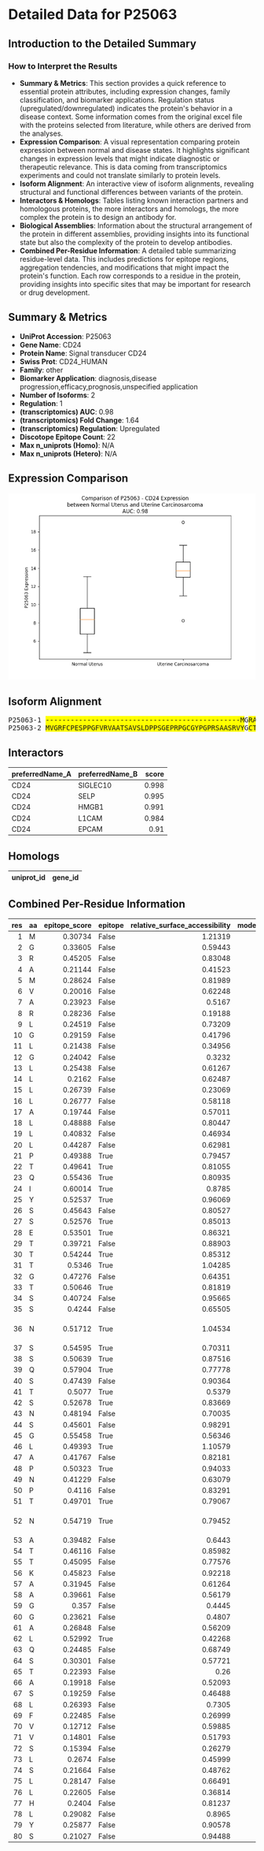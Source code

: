# Detailed Data for P25063


## Introduction to the Detailed Summary

### How to Interpret the Results

- **Summary & Metrics**: This section provides a quick reference to essential protein attributes, including expression changes, family classification, and biomarker applications. Regulation status (upregulated/downregulated) indicates the protein's behavior in a disease context. Some information comes from the original excel file with the proteins selected from literature, while others are derived from the analyses.
- **Expression Comparison**: A visual representation comparing protein expression between normal and disease states. It highlights significant changes in expression levels that might indicate diagnostic or therapeutic relevance. This is data coming from transcriptomics experiments and could not translate similarly to protein levels.
- **Isoform Alignment**: An interactive view of isoform alignments, revealing structural and functional differences between variants of the protein.
- **Interactors & Homologs**: Tables listing known interaction partners and homologous proteins, the more interactors and homologs, the more complex the protein is to design an antibody for.
- **Biological Assemblies**: Information about the structural arrangement of the protein in different assemblies, providing insights into its functional state but also the complexity of the protein to develop antibodies.
- **Combined Per-Residue Information**: A detailed table summarizing residue-level data. This includes predictions for epitope regions, aggregation tendencies, and modifications that might impact the protein's function. Each row corresponds to a residue in the protein, providing insights into specific sites that may be important for research or drug development.
## Summary & Metrics

- **UniProt Accession**: P25063
- **Gene Name**: CD24
- **Protein Name**: Signal transducer CD24
- **Swiss Prot**: CD24_HUMAN
- **Family**: other
- **Biomarker Application**: diagnosis,disease progression,efficacy,prognosis,unspecified application
- **Number of Isoforms**: 2
- **Regulation**: 1
- **(transcriptomics) AUC**: 0.98
- **(transcriptomics) Fold Change**: 1.64
- **(transcriptomics) Regulation**: Upregulated
- **Discotope Epitope Count**: 22
- **Max n_uniprots (Homo)**: N/A
- **Max n_uniprots (Hetero)**: N/A


## Expression Comparison

![Expression Comparison](./P25063_expression_comparison.png)

## Isoform Alignment

<div>
<pre style='font-size:14px; font-family:monospace;'>P25063-1 <span style='background-color: yellow;'>-</span><span style='background-color: yellow;'>-</span><span style='background-color: yellow;'>-</span><span style='background-color: yellow;'>-</span><span style='background-color: yellow;'>-</span><span style='background-color: yellow;'>-</span><span style='background-color: yellow;'>-</span><span style='background-color: yellow;'>-</span><span style='background-color: yellow;'>-</span><span style='background-color: yellow;'>-</span><span style='background-color: yellow;'>-</span><span style='background-color: yellow;'>-</span><span style='background-color: yellow;'>-</span><span style='background-color: yellow;'>-</span><span style='background-color: yellow;'>-</span><span style='background-color: yellow;'>-</span><span style='background-color: yellow;'>-</span><span style='background-color: yellow;'>-</span><span style='background-color: yellow;'>-</span><span style='background-color: yellow;'>-</span><span style='background-color: yellow;'>-</span><span style='background-color: yellow;'>-</span><span style='background-color: yellow;'>-</span><span style='background-color: yellow;'>-</span><span style='background-color: yellow;'>-</span><span style='background-color: yellow;'>-</span><span style='background-color: yellow;'>-</span><span style='background-color: yellow;'>-</span><span style='background-color: yellow;'>-</span><span style='background-color: yellow;'>-</span><span style='background-color: yellow;'>-</span><span style='background-color: yellow;'>-</span><span style='background-color: yellow;'>-</span><span style='background-color: yellow;'>-</span><span style='background-color: yellow;'>-</span><span style='background-color: yellow;'>-</span><span style='background-color: yellow;'>-</span><span style='background-color: yellow;'>-</span><span style='background-color: yellow;'>-</span><span style='background-color: yellow;'>-</span><span style='background-color: yellow;'>-</span><span style='background-color: yellow;'>-</span><span style='background-color: yellow;'>-</span><span style='background-color: yellow;'>-</span><span style='background-color: yellow;'>-</span><span style='background-color: yellow;'>-</span><span style='background-color: yellow;'>-</span><span style='background-color: yellow;'>M</span><span>G</span><span style='background-color: yellow;'>R</span><span style='background-color: yellow;'>A</span><span style='background-color: yellow;'>M</span><span style='background-color: yellow;'>V</span><span>A</span><span style='background-color: yellow;'>-</span><span style='background-color: yellow;'>-</span><span style='background-color: yellow;'>R</span><span style='background-color: yellow;'>L</span><span>G</span><span style='background-color: yellow;'>L</span><span style='background-color: yellow;'>G</span><span style='background-color: yellow;'>L</span><span style='background-color: yellow;'>L</span><span style='background-color: yellow;'>L</span><span>L</span><span>A</span><span style='background-color: yellow;'>L</span><span style='background-color: yellow;'>L</span><span style='background-color: yellow;'>L</span><span style='background-color: yellow;'>P</span><span style='background-color: yellow;'>T</span><span style='background-color: yellow;'>Q</span><span>I</span><span>Y</span><span>S</span><span>S</span><span>E</span><span>T</span><span>T</span><span>T</span><span>G</span><span>T</span><span>S</span><span>S</span><span>N</span><span>S</span><span>S</span><span>Q</span><span>S</span><span>T</span><span>S</span><span>N</span><span>S</span><span>G</span><span>L</span><span>A</span><span>P</span><span>N</span><span>P</span><span>T</span><span>N</span><span>A</span><span>T</span><span>T</span><span>K</span><span>A</span><span>A</span><span>G</span><span>G</span><span>A</span><span>L</span><span>Q</span><span>S</span><span>T</span><span>A</span><span>S</span><span>L</span><span>F</span><span>V</span><span>V</span><span>S</span><span>L</span><span>S</span><span>L</span><span>L</span><span>H</span><span>L</span><span>Y</span><span>S</span>
P25063-2 <span style='background-color: yellow;'>M</span><span style='background-color: yellow;'>V</span><span style='background-color: yellow;'>G</span><span style='background-color: yellow;'>R</span><span style='background-color: yellow;'>F</span><span style='background-color: yellow;'>C</span><span style='background-color: yellow;'>P</span><span style='background-color: yellow;'>E</span><span style='background-color: yellow;'>S</span><span style='background-color: yellow;'>P</span><span style='background-color: yellow;'>P</span><span style='background-color: yellow;'>G</span><span style='background-color: yellow;'>F</span><span style='background-color: yellow;'>V</span><span style='background-color: yellow;'>R</span><span style='background-color: yellow;'>V</span><span style='background-color: yellow;'>A</span><span style='background-color: yellow;'>A</span><span style='background-color: yellow;'>T</span><span style='background-color: yellow;'>S</span><span style='background-color: yellow;'>A</span><span style='background-color: yellow;'>V</span><span style='background-color: yellow;'>S</span><span style='background-color: yellow;'>L</span><span style='background-color: yellow;'>D</span><span style='background-color: yellow;'>P</span><span style='background-color: yellow;'>P</span><span style='background-color: yellow;'>S</span><span style='background-color: yellow;'>G</span><span style='background-color: yellow;'>E</span><span style='background-color: yellow;'>P</span><span style='background-color: yellow;'>R</span><span style='background-color: yellow;'>P</span><span style='background-color: yellow;'>G</span><span style='background-color: yellow;'>C</span><span style='background-color: yellow;'>G</span><span style='background-color: yellow;'>Y</span><span style='background-color: yellow;'>P</span><span style='background-color: yellow;'>G</span><span style='background-color: yellow;'>P</span><span style='background-color: yellow;'>R</span><span style='background-color: yellow;'>S</span><span style='background-color: yellow;'>A</span><span style='background-color: yellow;'>A</span><span style='background-color: yellow;'>S</span><span style='background-color: yellow;'>R</span><span style='background-color: yellow;'>V</span><span style='background-color: yellow;'>Y</span><span>G</span><span style='background-color: yellow;'>C</span><span style='background-color: yellow;'>T</span><span style='background-color: yellow;'>A</span><span style='background-color: yellow;'>P</span><span>A</span><span style='background-color: yellow;'>R</span><span style='background-color: yellow;'>E</span><span style='background-color: yellow;'>T</span><span style='background-color: yellow;'>G</span><span>G</span><span style='background-color: yellow;'>W</span><span style='background-color: yellow;'>A</span><span style='background-color: yellow;'>W</span><span style='background-color: yellow;'>E</span><span style='background-color: yellow;'>T</span><span>L</span><span>A</span><span style='background-color: yellow;'>G</span><span style='background-color: yellow;'>A</span><span style='background-color: yellow;'>G</span><span style='background-color: yellow;'>A</span><span style='background-color: yellow;'>K</span><span style='background-color: yellow;'>K</span><span>I</span><span>Y</span><span>S</span><span>S</span><span>E</span><span>T</span><span>T</span><span>T</span><span>G</span><span>T</span><span>S</span><span>S</span><span>N</span><span>S</span><span>S</span><span>Q</span><span>S</span><span>T</span><span>S</span><span>N</span><span>S</span><span>G</span><span>L</span><span>A</span><span>P</span><span>N</span><span>P</span><span>T</span><span>N</span><span>A</span><span>T</span><span>T</span><span>K</span><span>A</span><span>A</span><span>G</span><span>G</span><span>A</span><span>L</span><span>Q</span><span>S</span><span>T</span><span>A</span><span>S</span><span>L</span><span>F</span><span>V</span><span>V</span><span>S</span><span>L</span><span>S</span><span>L</span><span>L</span><span>H</span><span>L</span><span>Y</span><span>S</span>
</pre>
</div>

## Interactors

| preferredName_A   | preferredName_B   |   score |
|:------------------|:------------------|--------:|
| CD24              | SIGLEC10          |   0.998 |
| CD24              | SELP              |   0.995 |
| CD24              | HMGB1             |   0.991 |
| CD24              | L1CAM             |   0.984 |
| CD24              | EPCAM             |   0.91  |

## Homologs

| uniprot_id   | gene_id   |
|--------------|-----------|

## Combined Per-Residue Information

|   res | aa   |   epitope_score | epitope   |   relative_surface_accessibility |   modeling_confidence |   Aggregation | modification   | glycosylation                   |
|------:|:-----|----------------:|:----------|---------------------------------:|----------------------:|--------------:|:---------------|:--------------------------------|
|     1 | M    |         0.30734 | False     |                          1.21319 |                 61.7  |         0     | N/A            | N/A                             |
|     2 | G    |         0.33605 | False     |                          0.59443 |                 70.84 |         0     | N/A            | N/A                             |
|     3 | R    |         0.45205 | False     |                          0.83048 |                 72.62 |         0     | N/A            | N/A                             |
|     4 | A    |         0.21144 | False     |                          0.41523 |                 72.45 |         0     | N/A            | N/A                             |
|     5 | M    |         0.28624 | False     |                          0.81989 |                 80.29 |         0     | N/A            | N/A                             |
|     6 | V    |         0.20016 | False     |                          0.62248 |                 81.95 |         0     | N/A            | N/A                             |
|     7 | A    |         0.23923 | False     |                          0.5167  |                 78.88 |         0     | N/A            | N/A                             |
|     8 | R    |         0.28236 | False     |                          0.19188 |                 75.85 |         0     | N/A            | N/A                             |
|     9 | L    |         0.24519 | False     |                          0.73209 |                 81.91 |         4.527 | N/A            | N/A                             |
|    10 | G    |         0.29159 | False     |                          0.41796 |                 86.53 |         5.355 | N/A            | N/A                             |
|    11 | L    |         0.21438 | False     |                          0.34956 |                 82.3  |        30.517 | N/A            | N/A                             |
|    12 | G    |         0.24042 | False     |                          0.3232  |                 85.69 |        35.1   | N/A            | N/A                             |
|    13 | L    |         0.25438 | False     |                          0.61267 |                 86.76 |        84.498 | N/A            | N/A                             |
|    14 | L    |         0.2162  | False     |                          0.62487 |                 85.56 |        93.309 | N/A            | N/A                             |
|    15 | L    |         0.26739 | False     |                          0.23069 |                 80.93 |        94.683 | N/A            | N/A                             |
|    16 | L    |         0.26777 | False     |                          0.58118 |                 83.81 |        94.536 | N/A            | N/A                             |
|    17 | A    |         0.19744 | False     |                          0.57011 |                 84.08 |        93.497 | N/A            | N/A                             |
|    18 | L    |         0.48888 | False     |                          0.80447 |                 77.86 |        91.338 | N/A            | N/A                             |
|    19 | L    |         0.40832 | False     |                          0.46934 |                 75.39 |        78.265 | N/A            | N/A                             |
|    20 | L    |         0.44287 | False     |                          0.62981 |                 78.18 |         5.591 | N/A            | N/A                             |
|    21 | P    |         0.49388 | True      |                          0.79457 |                 65.94 |         2.853 | N/A            | N/A                             |
|    22 | T    |         0.49641 | True      |                          0.81055 |                 64.48 |         0     | N/A            | N/A                             |
|    23 | Q    |         0.55436 | True      |                          0.80935 |                 57.1  |         0     | N/A            | N/A                             |
|    24 | I    |         0.60014 | True      |                          0.8785  |                 58.01 |         0     | N/A            | N/A                             |
|    25 | Y    |         0.52537 | True      |                          0.96069 |                 53.87 |         0     | N/A            | N/A                             |
|    26 | S    |         0.45643 | False     |                          0.80527 |                 53.47 |         0     | N/A            | N/A                             |
|    27 | S    |         0.52576 | True      |                          0.85013 |                 54.14 |         0     | N/A            | N/A                             |
|    28 | E    |         0.53501 | True      |                          0.86321 |                 51.97 |         0     | N/A            | N/A                             |
|    29 | T    |         0.39721 | False     |                          0.88903 |                 47.66 |         0     | N/A            | N/A                             |
|    30 | T    |         0.54244 | True      |                          0.85312 |                 50.36 |         0     | N/A            | N/A                             |
|    31 | T    |         0.5346  | True      |                          1.04285 |                 48.18 |         0     | N/A            | N/A                             |
|    32 | G    |         0.47276 | False     |                          0.64351 |                 43.45 |         0     | N/A            | N/A                             |
|    33 | T    |         0.50646 | True      |                          0.81819 |                 44.23 |         0     | N/A            | N/A                             |
|    34 | S    |         0.40724 | False     |                          0.95665 |                 40.06 |         0     | N/A            | N/A                             |
|    35 | S    |         0.4244  | False     |                          0.65505 |                 45.54 |         0     | N/A            | N/A                             |
|    36 | N    |         0.51712 | True      |                          1.04534 |                 42.32 |         0     | N/A            | N-linked (GlcNAc...) asparagine |
|    37 | S    |         0.54595 | True      |                          0.70311 |                 42.11 |         0     | N/A            | N/A                             |
|    38 | S    |         0.50639 | True      |                          0.87516 |                 42.15 |         0     | N/A            | N/A                             |
|    39 | Q    |         0.57904 | True      |                          0.77778 |                 41.87 |         0     | N/A            | N/A                             |
|    40 | S    |         0.47439 | False     |                          0.90364 |                 37.98 |         0     | N/A            | N/A                             |
|    41 | T    |         0.5077  | True      |                          0.5379  |                 41.41 |         0     | N/A            | N/A                             |
|    42 | S    |         0.52678 | True      |                          0.83669 |                 39.48 |         0     | N/A            | N/A                             |
|    43 | N    |         0.48194 | False     |                          0.70035 |                 38.25 |         0     | N/A            | N/A                             |
|    44 | S    |         0.45601 | False     |                          0.98291 |                 33.33 |         0     | N/A            | N/A                             |
|    45 | G    |         0.55458 | True      |                          0.56346 |                 36.88 |         0     | N/A            | N/A                             |
|    46 | L    |         0.49393 | True      |                          1.10579 |                 38.77 |         0     | N/A            | N/A                             |
|    47 | A    |         0.41767 | False     |                          0.82181 |                 35.99 |         0     | N/A            | N/A                             |
|    48 | P    |         0.50323 | True      |                          0.94033 |                 45.58 |         0     | N/A            | N/A                             |
|    49 | N    |         0.41229 | False     |                          0.63079 |                 39.97 |         0     | N/A            | N/A                             |
|    50 | P    |         0.4116  | False     |                          0.83291 |                 49.23 |         0     | N/A            | N/A                             |
|    51 | T    |         0.49701 | True      |                          0.79067 |                 42.09 |         0     | N/A            | N/A                             |
|    52 | N    |         0.54719 | True      |                          0.79452 |                 48.45 |         0     | N/A            | N-linked (GlcNAc...) asparagine |
|    53 | A    |         0.39482 | False     |                          0.6443  |                 48.05 |         0     | N/A            | N/A                             |
|    54 | T    |         0.46116 | False     |                          0.85982 |                 47.22 |         0     | N/A            | N/A                             |
|    55 | T    |         0.45095 | False     |                          0.77576 |                 51.89 |         0     | N/A            | N/A                             |
|    56 | K    |         0.45823 | False     |                          0.92218 |                 51.99 |         0     | N/A            | N/A                             |
|    57 | A    |         0.31945 | False     |                          0.61264 |                 53.31 |         0     | N/A            | N/A                             |
|    58 | A    |         0.39661 | False     |                          0.56179 |                 57.23 |         0     | N/A            | N/A                             |
|    59 | G    |         0.357   | False     |                          0.4445  |                 62.12 |         0     | N/A            | N/A                             |
|    60 | G    |         0.23621 | False     |                          0.4807  |                 66.48 |         0.004 | N/A            | N/A                             |
|    61 | A    |         0.26848 | False     |                          0.56209 |                 68.84 |         0.09  | N/A            | N/A                             |
|    62 | L    |         0.52992 | True      |                          0.42268 |                 71.29 |         0.209 | N/A            | N/A                             |
|    63 | Q    |         0.24485 | False     |                          0.68749 |                 77.19 |         0.227 | N/A            | N/A                             |
|    64 | S    |         0.30301 | False     |                          0.57721 |                 77.63 |         0.819 | N/A            | N/A                             |
|    65 | T    |         0.22393 | False     |                          0.26    |                 78.84 |         5.616 | N/A            | N/A                             |
|    66 | A    |         0.19918 | False     |                          0.52093 |                 80.34 |        13.667 | N/A            | N/A                             |
|    67 | S    |         0.19259 | False     |                          0.46488 |                 84.32 |        23.049 | N/A            | N/A                             |
|    68 | L    |         0.26393 | False     |                          0.7305  |                 79.92 |        85.534 | N/A            | N/A                             |
|    69 | F    |         0.22485 | False     |                          0.26999 |                 82.3  |        96.678 | N/A            | N/A                             |
|    70 | V    |         0.12712 | False     |                          0.59885 |                 83.06 |        97.448 | N/A            | N/A                             |
|    71 | V    |         0.14801 | False     |                          0.51793 |                 85.31 |        97.316 | N/A            | N/A                             |
|    72 | S    |         0.15394 | False     |                          0.26279 |                 79.08 |        93.346 | N/A            | N/A                             |
|    73 | L    |         0.2674  | False     |                          0.45999 |                 79.04 |        91.239 | N/A            | N/A                             |
|    74 | S    |         0.21664 | False     |                          0.48762 |                 84.24 |        78.025 | N/A            | N/A                             |
|    75 | L    |         0.28147 | False     |                          0.66491 |                 81.19 |        76.387 | N/A            | N/A                             |
|    76 | L    |         0.22605 | False     |                          0.36814 |                 77.29 |        67.335 | N/A            | N/A                             |
|    77 | H    |         0.2404  | False     |                          0.81237 |                 76.47 |        17.88  | N/A            | N/A                             |
|    78 | L    |         0.29082 | False     |                          0.8965  |                 80.98 |        17.52  | N/A            | N/A                             |
|    79 | Y    |         0.25877 | False     |                          0.90578 |                 75.24 |        16.809 | N/A            | N/A                             |
|    80 | S    |         0.21027 | False     |                          0.94488 |                 61.41 |         0     | N/A            | N/A                             |

